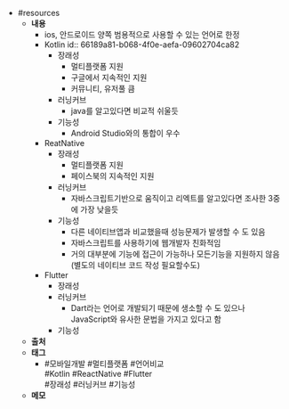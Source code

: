 - #resources
	- **내용**
		- ios, 안드로이드 양쪽 범용적으로 사용할 수 있는 언어로 한정
		- Kotlin
		  id:: 66189a81-b068-4f0e-aefa-09602704ca82
			- 장래성
				- 멀티플랫폼 지원
				- 구글에서 지속적인 지원
				- 커뮤니티, 유저풀 큼
			- 러닝커브
				- java를 알고있다면 비교적 쉬울듯
			- 기능성
				- Android Studio와의 통합이 우수
		- ReatNative
			- 장래성
				- 멀티플랫폼 지원
				- 페이스북의 지속적인 지원
			- 러닝커브
				- 자바스크립트기반으로 움직이고 리엑트를 알고있다면 조사한 3중에 가장 낮을듯
			- 기능성
				- 다른 네이티브앱과 비교했을때 성능문제가 발생할 수 도 있음
				- 자바스크립트를 사용하기에 웹개발자 친화적임
				- 거의 대부분에 기능에 접근이 가능하나 모든기능을 지원하지 않음(별도의 네이티브 코드 작성 필요할수도)
		- Flutter
			- 장래성
			- 러닝커브
				- Dart라는 언어로 개발되기 때문에 생소할 수 도 있으나 JavaScript와 유사한 문법을 가지고 있다고 함
			- 기능성
	- **출처**
	- **태그**
		- #모바일개발 #멀티플랫폼 #언어비교  
		  #Kotlin #ReactNative #Flutter  
		  #장래성 #러닝커브 #기능성
	- **메모**